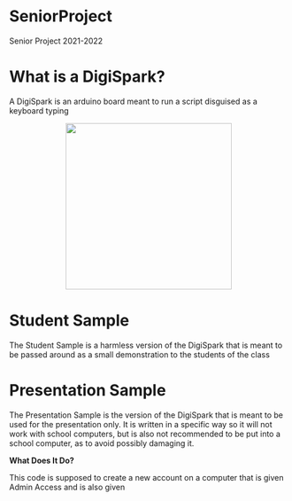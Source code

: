 # SeniorProject

Senior Project 2021-2022

# What is a DigiSpark?

A DigiSpark is an arduino board meant to run a script disguised as a keyboard typing
<p align="center">
<img src="https://electropeak.com/pub/media/catalog/product/cache/fa232c603e0403143aafcf902b42df2f/_/a/_a_r_ard-01-017-1.jpg" width="300" height="300">
</p>

# Student Sample

The Student Sample is a harmless version of the DigiSpark that is meant to be passed around as a small demonstration to the students of the class

# Presentation Sample

The Presentation Sample is the version of the DigiSpark that is meant to be used for the presentation only. It is written in a specific way so it will not work with school computers, but is also not recommended to be put into a school computer, as to avoid possibly damaging it.

<b> What Does It Do? </b>

This code is supposed to create a new account on a computer that is given Admin Access and is also given 
